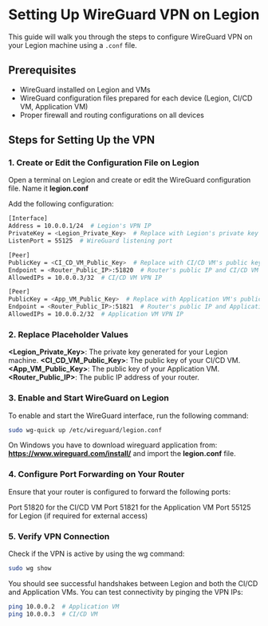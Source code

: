 # Setting Up WireGuard VPN on Legion

This guide will walk you through the steps to configure WireGuard VPN on your Legion machine using a `.conf` file.

## Prerequisites

- WireGuard installed on Legion and VMs
- WireGuard configuration files prepared for each device (Legion, CI/CD VM, Application VM)
- Proper firewall and routing configurations on all devices

## Steps for Setting Up the VPN

### 1. Create or Edit the Configuration File on Legion

Open a terminal on Legion and create or edit the WireGuard configuration file. Name it **legion.conf**

Add the following configuration:

```bash
[Interface]
Address = 10.0.0.1/24  # Legion's VPN IP
PrivateKey = <Legion_Private_Key>  # Replace with Legion's private key
ListenPort = 55125  # WireGuard listening port

[Peer]
PublicKey = <CI_CD_VM_Public_Key>  # Replace with CI/CD VM's public key
Endpoint = <Router_Public_IP>:51820  # Router's public IP and CI/CD VM port
AllowedIPs = 10.0.0.3/32  # CI/CD VM VPN IP

[Peer]
PublicKey = <App_VM_Public_Key>  # Replace with Application VM's public key
Endpoint = <Router_Public_IP>:51821  # Router's public IP and Application VM port
AllowedIPs = 10.0.0.2/32  # Application VM VPN IP
```

### 2. Replace Placeholder Values
**<Legion_Private_Key>**: The private key generated for your Legion machine.
**<CI_CD_VM_Public_Key>**: The public key of your CI/CD VM.
**<App_VM_Public_Key>**: The public key of your Application VM.
**<Router_Public_IP>**: The public IP address of your router.

### 3. Enable and Start WireGuard on Legion
To enable and start the WireGuard interface, run the following command:

```bash
sudo wg-quick up /etc/wireguard/legion.conf
```

On Windows you have to download wireguard application from: **https://www.wireguard.com/install/** and import the **legion.conf** file.

### 4. Configure Port Forwarding on Your Router
Ensure that your router is configured to forward the following ports:

Port 51820 for the CI/CD VM
Port 51821 for the Application VM
Port 55125 for Legion (if required for external access)

### 5. Verify VPN Connection
Check if the VPN is active by using the wg command:

```bash
sudo wg show
```

You should see successful handshakes between Legion and both the CI/CD and Application VMs. You can test connectivity by pinging the VPN IPs:

```bash
ping 10.0.0.2  # Application VM
ping 10.0.0.3  # CI/CD VM
```